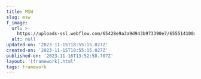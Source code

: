 ```yaml
---
title: MSW
slug: msw
f_image:
  url: >-
    https://uploads-ssl.webflow.com/65428e9a3a9d943b973390e7/655514100a008a854cdf0d6d_msw-logo.png
  alt: null
updated-on: '2023-11-15T18:55:15.027Z'
created-on: '2023-11-15T18:55:15.027Z'
published-on: '2023-11-16T13:52:58.707Z'
layout: '[framework].html'
tags: framework
---
```



